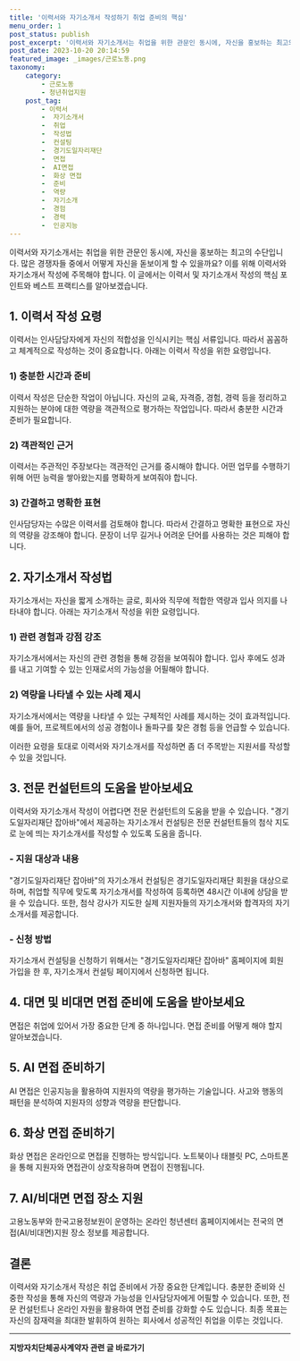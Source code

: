 ```yaml
---
title: '이력서와 자기소개서 작성하기 취업 준비의 핵심'
menu_order: 1
post_status: publish
post_excerpt: '이력서와 자기소개서는 취업을 위한 관문인 동시에, 자신을 홍보하는 최고의 수단입니다. 많은 경쟁자들 중에서 어떻게 자신을 돋보이게 할 수 있을까요  이를 위해 이력서와 자기소개서 작성에 주목해야 합니다. 이 글에서는 이력서 및 자기소개서 작성의 핵심 포인트와 베스트 프랙티스를 알아보겠습니다.'
post_date: 2023-10-20 20:14:59
featured_image: _images/근로노동.png
taxonomy:
    category:
        - 근로노동
        - 청년취업지원
    post_tag:
        - 이력서
        -  자기소개서
        -  취업
        -  작성법
        -  컨설팅
        -  경기도일자리재단
        -  면접
        -  AI면접
        -  화상 면접
        -  준비
        -  역량
        -  자기소개
        -  경험
        -  경력
        -  인공지능
---
```




이력서와 자기소개서는 취업을 위한 관문인 동시에, 자신을 홍보하는 최고의 수단입니다. 많은 경쟁자들 중에서 어떻게 자신을 돋보이게 할 수 있을까요? 이를 위해 이력서와 자기소개서 작성에 주목해야 합니다. 이 글에서는 이력서 및 자기소개서 작성의 핵심 포인트와 베스트 프랙티스를 알아보겠습니다.

## 1. 이력서 작성 요령

이력서는 인사담당자에게 자신의 적합성을 인식시키는 핵심 서류입니다. 따라서 꼼꼼하고 체계적으로 작성하는 것이 중요합니다. 아래는 이력서 작성을 위한 요령입니다.

### 1) 충분한 시간과 준비

이력서 작성은 단순한 작업이 아닙니다. 자신의 교육, 자격증, 경험, 경력 등을 정리하고 지원하는 분야에 대한 역량을 객관적으로 평가하는 작업입니다. 따라서 충분한 시간과 준비가 필요합니다.

### 2) 객관적인 근거

이력서는 주관적인 주장보다는 객관적인 근거를 중시해야 합니다. 어떤 업무를 수행하기 위해 어떤 능력을 쌓아왔는지를 명확하게 보여줘야 합니다.

### 3) 간결하고 명확한 표현

인사담당자는 수많은 이력서를 검토해야 합니다. 따라서 간결하고 명확한 표현으로 자신의 역량을 강조해야 합니다. 문장이 너무 길거나 어려운 단어를 사용하는 것은 피해야 합니다.

## 2. 자기소개서 작성법

자기소개서는 자신을 짧게 소개하는 글로, 회사와 직무에 적합한 역량과 입사 의지를 나타내야 합니다. 아래는 자기소개서 작성을 위한 요령입니다.

### 1) 관련 경험과 강점 강조

자기소개서에서는 자신의 관련 경험을 통해 강점을 보여줘야 합니다. 입사 후에도 성과를 내고 기여할 수 있는 인재로서의 가능성을 어필해야 합니다.

### 2) 역량을 나타낼 수 있는 사례 제시

자기소개서에서는 역량을 나타낼 수 있는 구체적인 사례를 제시하는 것이 효과적입니다. 예를 들어, 프로젝트에서의 성공 경험이나 돌파구를 찾은 경험 등을 언급할 수 있습니다.

이러한 요령을 토대로 이력서와 자기소개서를 작성하면 좀 더 주목받는 지원서를 작성할 수 있을 것입니다.


## 3. 전문 컨설턴트의 도움을 받아보세요

이력서와 자기소개서 작성이 어렵다면 전문 컨설턴트의 도움을 받을 수 있습니다. "경기도일자리재단 잡아바"에서 제공하는 자기소개서 컨설팅은 전문 컨설턴트들의 첨삭 지도로 눈에 띄는 자기소개서를 작성할 수 있도록 도움을 줍니다.

### - 지원 대상과 내용

"경기도일자리재단 잡아바"의 자기소개서 컨설팅은 경기도일자리재단 회원을 대상으로 하며, 취업할 직무에 맞도록 자기소개서를 작성하여 등록하면 48시간 이내에 상담을 받을 수 있습니다. 또한, 첨삭 강사가 지도한 실제 지원자들의 자기소개서와 합격자의 자기소개서를 제공합니다.

### - 신청 방법

자기소개서 컨설팅을 신청하기 위해서는 "경기도일자리재단 잡아바" 홈페이지에 회원가입을 한 후, 자기소개서 컨설팅 페이지에서 신청하면 됩니다.


## 4. 대면 및 비대면 면접 준비에 도움을 받아보세요

면접은 취업에 있어서 가장 중요한 단계 중 하나입니다. 면접 준비를 어떻게 해야 할지 알아보겠습니다.


## 5. AI 면접 준비하기

AI 면접은 인공지능을 활용하여 지원자의 역량을 평가하는 기술입니다. 사고와 행동의 패턴을 분석하여 지원자의 성향과 역량을 판단합니다.

## 6. 화상 면접 준비하기

화상 면접은 온라인으로 면접을 진행하는 방식입니다. 노트북이나 태블릿 PC, 스마트폰을 통해 지원자와 면접관이 상호작용하며 면접이 진행됩니다.

## 7. AI/비대면 면접 장소 지원

고용노동부와 한국고용정보원이 운영하는 온라인 청년센터 홈페이지에서는 전국의 면접(AI/비대면)지원 장소 정보를 제공합니다.

## 결론

이력서와 자기소개서 작성은 취업 준비에서 가장 중요한 단계입니다. 충분한 준비와 신중한 작성을 통해 자신의 역량과 가능성을 인사담당자에게 어필할 수 있습니다. 또한, 전문 컨설턴트나 온라인 자원을 활용하여 면접 준비를 강화할 수도 있습니다. 최종 목표는 자신의 잠재력을 최대한 발휘하여 원하는 회사에서 성공적인 취업을 이루는 것입니다.
<!-- wp:separator -->
<hr class="wp-block-separator has-alpha-channel-opacity"/>
<!-- /wp:separator -->

<!-- wp:group {"backgroundColor":"base","layout":{"type":"constrained"}} -->
<div class="wp-block-group has-base-background-color has-background"><!-- wp:paragraph {"align":"center","fontSize":"medium"} -->
<p class="has-text-align-center has-large-font-size"><strong>지방자치단체공사계약자 관련 글 바로가기</strong></p>
<!-- /wp:paragraph -->


<!-- wp:latest-posts
{"categories":[{"id":7140,"count":19,"description":"","link":"https://uknowlaw.com/category/%ec%a7%80%eb%b0%a9%ec%9e%90%ec%b9%98%eb%8b%a8%ec%b2%b4%ea%b3%b5%ec%82%ac%ea%b3%84%ec%95%bd%ec%9e%90/","name":"지방자치단체공사계약자","slug":"지방자치단체공사계약자","taxonomy":"category","parent":0,"meta":[],"_links":{"self":[{"href":"https://uknowlaw.com/wp-json/wp/v2/categories/7140"}],"collection":[{"href":"https://uknowlaw.com/wp-json/wp/v2/categories"}],"about":[{"href":"https://uknowlaw.com/wp-json/wp/v2/taxonomies/category"}],"wp:post_type":[{"href":"https://uknowlaw.com/wp-json/wp/v2/posts?categories=7140"}],"curies":[{"name":"wp","href":"https://api.w.org/{rel}","templated":true}]}}],"postsToShow":100,"excerptLength":28,"postLayout":"grid","columns":2,"featuredImageAlign":"left","featuredImageSizeSlug":"large","fontSize":18px} /--></div>
<!-- /wp:group -->